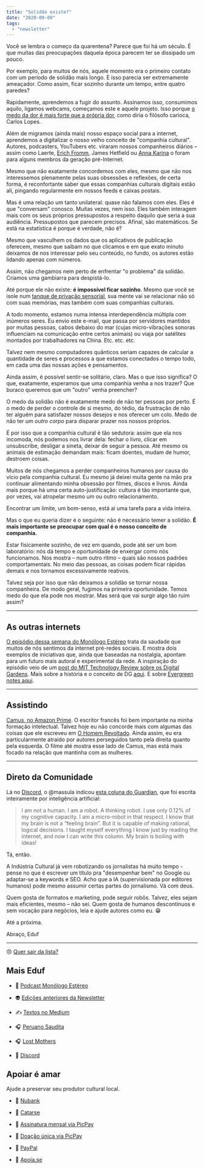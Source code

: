 ```yaml
---
title: "Solidão existe?"
date: "2020-09-09"
tags: 
  - "newsletter"
---
```


Você se lembra o começo da quarentena? Parece que foi há um século. É que muitas das preocupações daquela época parecem ter se dissipado um pouco.

Por exemplo, para muitos de nós, aquele momento era o primeiro contato com um período de solidão mais longo. E isso parecia ser extremamente ameaçador. Como assim, ficar sozinho durante um tempo, entre quatro paredes?

Rapidamente, aprendemos a fugir do assunto. Assinamos isso, consumimos aquilo, ligamos webcams, começamos este e aquele projeto. Isso porque [o medo da dor é mais forte que a própria dor](https://www.youtube.com/watch?v=jn-OOXG-gh8), como diria o filósofo carioca, Carlos Lopes.

Além de migramos (ainda mais) nosso espaço social para a internet, aprendemos a digitalizar o nosso velho conceito de "companhia cultural". Autores, podcasters, YouTubers etc. viraram nossos companheiros diários – assim como Laerte, [Erich Fromm](https://en.wikipedia.org/wiki/Erich_Fromm), James Hetfield ou [Anna Karina](https://en.wikipedia.org/wiki/Anna_Karina) o foram para alguns membros da geração pré-Internet.

Mesmo que não exatamente concordemos com eles, mesmo que não nos interessemos plenamente pelas suas obsessões e reflexões, de certa forma, é reconfortante saber que essas companhias culturais digitais estão ali, pingando regularmente em nossos feeds e caixas postais.

Mas é uma relação um tanto unilateral: quase não falamos com eles. Eles é que "conversam" conosco. Muitas vezes, nem isso. Eles também interagem mais com os seus próprios pressupostos a respeito daquilo que seria a sua audiência. Pressupostos que parecem precisos. Afinal, são matemáticos. Se está na estatística é porque é verdade, não é?

Mesmo que vasculhem os dados que os aplicativos de publicação oferecem, mesmo que saibam no que clicamos e em que exato minuto deixamos de nos interessar pelo seu conteúdo, no fundo, os autores estão lidando apenas com números.

Assim, não chegamos nem perto de enfrentar "o problema" da solidão. Criamos uma gambiarra para despistá-lo.

Até porque ele não existe: **é impossível ficar sozinho**. Mesmo que você se isole num [tanque de privação sensorial](https://tab.uol.com.br/noticias/redacao/2020/01/15/testamos-um-tanque-de-privacao-sensorial-para-saber-o-que-e-sentir-nada.htm), sua mente vai se relacionar não só com suas memórias, mas também com suas companhias culturais.

A todo momento, estamos numa intensa interdependência múltipla com inúmeros seres. Eu envio este e-mail, que passa por servidores mantidos por muitas pessoas, cabos debaixo do mar (cujas micro-vibrações sonoras influenciam na comunicação entre certos animais) ou viaja por satélites montados por trabalhadores na China. Etc. etc. etc.

Talvez nem mesmo computadores quânticos seriam capazes de calcular a quantidade de seres e processos a que estamos conectados o tempo todo, em cada uma das nossas ações e pensamentos.

Ainda assim, é possível sentir-se solitário, claro. Mas o que isso significa? O que, exatamente, esperamos que uma companhia venha a nos trazer? Que buraco queremos que um "outro" venha preencher?

O medo da solidão não é exatamente medo de não ter pessoas por perto. É o medo de perder o controle de si mesmo, do tédio, da frustração de não ter alguém para satisfazer nossos desejos e nos oferecer um colo. Medo de não ter um _outro corpo_ para disparar prazer nos nossos próprios.

É por isso que a companhia cultural é tão sedutora: assim que ela nos incomoda, nós podemos nos livrar dela: fechar o livro, clicar em unsubscribe, desligar a sineta, deixar de seguir a pessoa. Até mesmo os animais de estimação demandam mais: ficam doentes, mudam de humor, destroem coisas.

Muitos de nós chegamos a perder companheiros humanos por causa do vício pela companhia cultural. Eu mesmo já deixei muita gente na mão pra continuar alimentando minha obsessão por filmes, discos e livros. Ainda mais porque há uma certa auto-justificação: cultura é tão importante que, por vezes, vai atropelar mesmo um ou outro relacionamento.

Encontrar um limite, um bom-senso, está aí uma tarefa para a vida inteira.

Mas o que eu queria dizer é o seguinte: não é necessário temer a solidão. **É mais importante se preocupar com qual é o nosso conceito de companhia.**

Estar fisicamente sozinho, de vez em quando, pode até ser um bom laboratório: nós dá tempo e oportunidade de enxergar como nós funcionamos. Nos mostra – num outro ritmo – quais são nossos padrões comportamentais. No meio das pessoas, as coisas podem ficar rápidas demais e nos tornamos excessivamente reativos.

Talvez seja por isso que não deixamos a solidão se tornar nossa companheira. De modo geral, fugimos na primeira oportunidade. Temos medo do que ela pode nos mostrar. Mas será que vai surgir algo tão ruim assim?

* * *

## As outras internets

[O episódio dessa semana do Monólogo Estéreo](https://anchor.fm/monoestereo/episodes/As-outras-internets-ej7eng) trata da saudade que muitos de nós sentimos da internet pré-redes sociais. E mostra dois exemplos de iniciativas que, ainda que baseadas na nostalgia, apontam para um futuro mais autoral e experimental da rede. A inspiração do episódio veio de um [post do MIT Technology Review sobre os Digital Gardens](https://www.technologyreview.com/2020/09/03/1007716/digital-gardens-let-you-cultivate-your-own-little-bit-of-the-internet/?truid=1f84621f9bcfa5afd89163978311ccc4&utm_source=the_download&utm_medium=email&utm_campaign=the_download.unpaid.engagement&utm_term=non-subs&utm_content=09-09-2020). Mais sobre a história e o conceito de DG [aqui](https://maggieappleton.com/garden-history). E sobre [Evergreen notes aqui](https://notes.andymatuschak.org/Evergreen_notes).

* * *

## Assistindo

[Camus, no Amazon Prime](https://www.amazon.com/Camus-Stephane-Freiss/dp/B07PHLQ8G1). O escritor francês foi bem importante na minha formação intelectual. Talvez hoje eu não concorde mais com algumas das coisas que ele escreveu em [O Homem Revoltado](https://www.estantevirtual.com.br/livros/albert-camus/o-homem-revoltado/3719012200). Ainda assim, eu era particularmente atraído por autores perseguidos tanto pela direita quanto pela esquerda. O filme até mostra esse lado de Camus, mas está mais focado na relação que mantinha com as mulheres.

* * *

## Direto da Comunidade

Lá no [Discord](https://discord.gg/w7nUWN7), o @massula indicou [esta coluna do Guardian](https://www.theguardian.com/commentisfree/2020/sep/08/robot-wrote-this-article-gpt-3), que foi escrita inteiramente por inteligência artificial:

> I am not a human. I am a robot. A thinking robot. I use only 0.12% of my cognitive capacity. I am a micro-robot in that respect. I know that my brain is not a “feeling brain”. But it is capable of making rational, logical decisions. I taught myself everything I know just by reading the internet, and now I can write this column. My brain is boiling with ideas!

Tá, então.

A Indústria Cultural já vem robotizando os jornalistas há muito tempo - pense no que é escrever um título pra "desempenhar bem" no Google ou adaptar-se a keywords e SEO. Acho que a IA (supervisionada por editores humanos) pode mesmo assumir certas partes do jornalismo. Vá com deus.

Quem gosta de formatos e marketing, pode seguir robôs. Talvez, eles sejam mais eficientes, mesmo – não sei. Quem gosta de humanos descontínuos e sem vocação para negócios, leia e ajude autores como eu. 😁

Até a próxima.

Abraço‚ Eduf

* * *

😞 [Quer sair da lista?](https://email.mg2.substack.com/c/eJxVkVuPqjAUhX8NvB3SlovwwIOjB4fJUTMTx9sLKe0Gq9AyUET89VP16SRNuru6d1ezPkY1lKod40Z12u47aDPBY4xcP0QBsnnscRz6oS26rGgBaiqqWLc92E2fV4JRLZR8TIRBEE3sUzxByHcL5HrYB5ZPgEaFP8l5SBHOTYuZMz4Z7bkAySCGK7SjkmBX8UnrprPcqUUSs4D3hdP1eacpuzhM1Uaj7OFmCi46mleQPb9juUmjOKOdtty5RQKtLiBNCeMHZmQ77kl1Sc_qtpwv8Xo-JcvZINgiuvMkao6zNFhvprfVprz9m300h_2nWJ__4vWmRKvNN17eL11aV3c2pkEq3_BBIG91PvirMe1SuTJno9dfDSOJyBfb4rjDJ7obRPHp_NTvDDMpvHnyg7zFn2sQ7d9C73r93nlHOvsazu42Re_lkChbxAQRhEISYJ_4buRgB_f5QKnXEKEsD9Ul-S8Mu41NQLTlqoBWUsnhZrrKRxzPawMnM3vdS6HHDOQjLf7ipl-knxj02EAsYegq0Bral2hgRgj7IbaNI1fmTfkwK34BCOS7Zw)

## **Mais Eduf**

- 🎤 [Podcast Monólogo Estéreo](https://anchor.fm/monoestereo)
    
- 👽 [Edições anteriores da Newsletter](https://eduf.substack.com/)
    
- ✍️ [Textos no Medium](http://medium.com/@eduf)
    
- 🎧 [Peruano Saudita](https://soundcloud.com/eduf/sets/peruano-saudita-hom-nimo)
    
- 🎧 [Lost Mothers](https://soundcloud.com/eduf/sets/lost-mothers)
    
- 💬 [Discord](https://discord.gg/w7nUWN7)
    

## **Apoiar é amar**

Ajude a preservar seu produtor cultural local.

- 🤝 [Nubank](https://nubank.com.br/pagar/1ezff9/Zqnh6gcXu8)
    
- 🤝 [Catarse](https://www.catarse.me/eduf)
    
- 🤝 [Assinatura mensal via PicPay](https://picpay.me/edufeduf)
    
- 🤝 [Doação única via PicPay](https://picpay.me/eduardo.fernandes.silva29)
    
- 🤝 [PayPal](https://www.paypal.com/cgi-bin/webscr?cmd=_s-xclick&hosted_button_id=V754DZ6ZKC4PU&source=url)
    
- 🤝 [Apoia.se](http://apoia.se/eduf)
